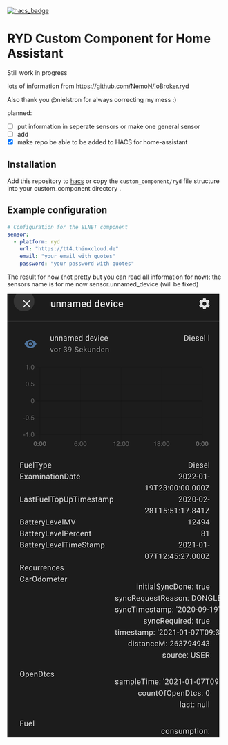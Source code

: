 [![hacs_badge](https://img.shields.io/badge/HACS-Custom-orange.svg)](https://github.com/custom-components/hacs)

# RYD Custom Component for Home Assistant

Still work in progress

lots of information from https://github.com/NemoN/ioBroker.ryd

Also thank you @nielstron for always correcting my mess :)

planned:
  - [ ] put information in seperate sensors or make one general sensor
  - [ ] add 
  - [x] make repo be able to be added to HACS for home-assistant 
  
## Installation

Add this repository to [hacs](https://hacs.xyz/) or copy the `custom_component/ryd` file structure into your custom_component directory .

## Example configuration

```yaml
# Configuration for the BLNET component
sensor:
  - platform: ryd
    url: "https://tt4.thinxcloud.de"
    email: "your email with quotes"
    password: "your password with quotes"
```

The result for now (not pretty but you can read all information for now):
the sensors name is for me now sensor.unnamed_device (will be fixed)

![First version of sensor](sensor.png)
